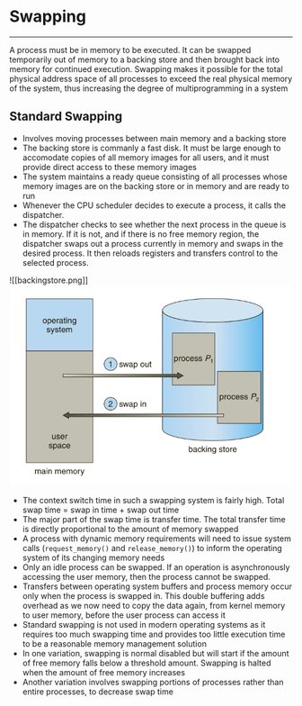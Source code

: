 # Swapping
----
A process must be in memory to be executed. It can be swapped temporarily out of memory to a backing store and then brought back into memory for continued execution. Swapping makes it possible for the total physical address space of all processes to exceed the real physical memory of the system, thus increasing the degree of multiprogramming in a system

## Standard Swapping
- Involves moving processes between main memory and a backing store
- The backing store is commanly a fast disk. It must be large enough to accomodate copies of all memory images for all users, and it must provide direct access to these memory images
- The system maintains a ready queue consisting of all processes whose memory images are on the backing store or in memory and are ready to run
- Whenever the CPU scheduler decides to execute a process, it calls the dispatcher. 
- The dispatcher checks to see whether the next process in the queue is in memory. If it is not, and if there is no free memory region, the dispatcher swaps out a process currently in memory and swaps in the desired process. It then reloads registers and transfers control to the selected process.

![[backingstore.png]]![backingstore](https://github.com/Shogunkayo/PES_Notes/blob/main/Operating%20Systems/images/backingstore.png)

- The context switch time in such a swapping system is fairly high. Total swap time = swap in time  + swap out time
- The major part of the swap time is transfer time. The total transfer time is directly proportional to the amount of memory swapped
- A process with dynamic memory requirements will need to issue system calls (`request_memory()` and `release_memory()`) to inform the operating system of its changing memory needs
- Only an idle process can be swapped. If an operation is asynchronously accessing the user memory, then the process cannot be swapped.
- Transfers between operating system buffers and process memory occur only when the process is swapped in. This double buffering adds overhead as we now need to copy the data again, from kernel memory to user memory, before the user process can access it
- Standard swapping is not used in modern operating systems as it requires too much swapping time and provides too little execution time to be a reasonable memory management solution
- In one variation, swapping is normal disabled but will start if the amount of free memory falls below a threshold amount. Swapping is halted when the amount of free memory increases
- Another variation involves swapping portions of processes rather than entire processes, to decrease swap time
